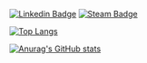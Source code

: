 [![Linkedin Badge](https://img.shields.io/badge/-LinkedIn-4D3B74?style=flat-square&logo=Linkedin&logoColor=white&link=https://www.linkedin.com/in/oles-potaskalov/)](https://www.linkedin.com/in/oles-potaskalov/)
[![Steam Badge](https://img.shields.io/badge/-Steam-23212b?style=flat-square&logo=Steam&logoColor=white&link=https://steamcommunity.com/id/Patriot0911)](https://steamcommunity.com/id/Patriot0911)

[![Top Langs](https://github-readme-stats.vercel.app/api/top-langs/?username=Patriot0911&layout=compact&theme=aura)](https://github.com/Patriot0911?tab=repositories)

[![Anurag's GitHub stats](https://github-readme-stats.vercel.app/api?username=Patriot0911&show_icons=true&theme=aura)](https://github.com/Patriot0911?tab=repositories)
